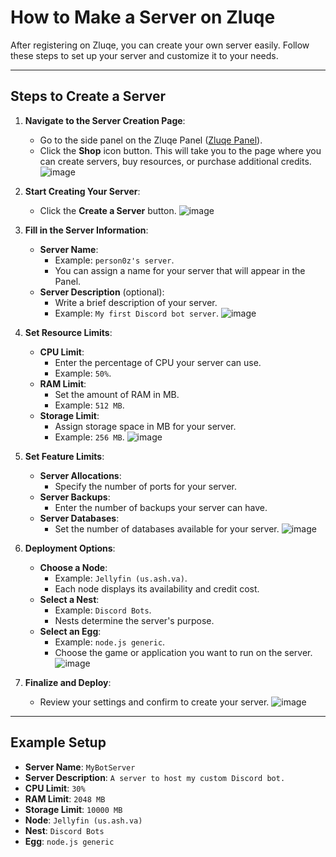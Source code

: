 # How to Make a Server on Zluqe

After registering on Zluqe, you can create your own server easily. Follow these steps to set up your server and customize it to your needs.

---

## Steps to Create a Server
1. **Navigate to the Server Creation Page**:
   - Go to the side panel on the Zluqe Panel ([Zluqe Panel](https://panel.zluqe.org/)).
   - Click the **Shop** icon button. This will take you to the page where you can create servers, buy resources, or purchase additional credits. ![image](https://github.com/user-attachments/assets/f034724c-f63b-478e-b90d-d37a6904c994)

2. **Start Creating Your Server**:
   - Click the **Create a Server** button. ![image](https://github.com/user-attachments/assets/3db97993-4793-4e29-936b-3a0d05915939)

3. **Fill in the Server Information**:
   - **Server Name**: 
     - Example: `person0z's server`.
     - You can assign a name for your server that will appear in the Panel.
   - **Server Description** (optional):
     - Write a brief description of your server.
     - Example: `My first Discord bot server`. ![image](https://github.com/user-attachments/assets/427f5327-3bf6-40a6-93e2-982e4188ca66)


4. **Set Resource Limits**:
   - **CPU Limit**:
     - Enter the percentage of CPU your server can use.
     - Example: `50%`.
   - **RAM Limit**:
     - Set the amount of RAM in MB.
     - Example: `512 MB`.
   - **Storage Limit**:
     - Assign storage space in MB for your server.
     - Example: `256 MB`. ![image](https://github.com/user-attachments/assets/9f4efc0f-7609-4089-b624-3450cb304224)

5. **Set Feature Limits**:
   - **Server Allocations**:
     - Specify the number of ports for your server.
   - **Server Backups**:
     - Enter the number of backups your server can have.
   - **Server Databases**:
     - Set the number of databases available for your server. ![image](https://github.com/user-attachments/assets/592724b7-60ca-4396-927d-82779a54335d)

6. **Deployment Options**:
   - **Choose a Node**:
     - Example: `Jellyfin (us.ash.va)`.
     - Each node displays its availability and credit cost.
   - **Select a Nest**:
     - Example: `Discord Bots`.
     - Nests determine the server's purpose.
   - **Select an Egg**:
     - Example: `node.js generic`.
     - Choose the game or application you want to run on the server. ![image](https://github.com/user-attachments/assets/575476e0-f84b-4c75-9a3b-254d9e7c8fb2)


7. **Finalize and Deploy**:
   - Review your settings and confirm to create your server. ![image](https://github.com/user-attachments/assets/e5853daf-ad19-4845-8dac-252f6d37ff44)


---

## Example Setup
- **Server Name**: `MyBotServer`
- **Server Description**: `A server to host my custom Discord bot.`
- **CPU Limit**: `30%`
- **RAM Limit**: `2048 MB`
- **Storage Limit**: `10000 MB`
- **Node**: `Jellyfin (us.ash.va)`
- **Nest**: `Discord Bots`
- **Egg**: `node.js generic`
